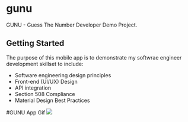 # gunu

GUNU - Guess The Number Developer Demo Project.

## Getting Started

The purpose of this mobile app is to demonstrate
my softwrae engineer development skillset to include:
- Software engineering design principles
- Front-end (UI/UX) Design
- API integration
- Section 508 Compliance
- Material Design Best Practices

#GUNU App Gif
![](https://github.com/Born-A-Bot/gunu/assets/images/gunu_animatedGif_06122023.gif)

  